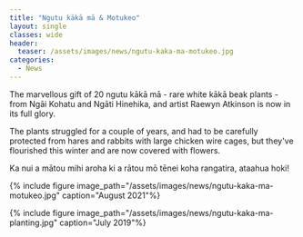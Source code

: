 ```yaml
---
title: "Ngutu kākā mā & Motukeo"
layout: single
classes: wide
header:
  teaser: /assets/images/news/ngutu-kaka-ma-motukeo.jpg
categories:
  - News
---
```


The marvellous gift of 20 ngutu kākā mā - rare white kākā beak plants - from Ngāi Kohatu and Ngāti Hinehika, and artist Raewyn Atkinson is now in its full glory.  

The plants struggled for a couple of years, and had to be carefully protected from hares and rabbits with large chicken wire cages, but they've flourished this winter and are now covered with flowers.

Ka nui a mātou mihi aroha ki a rātou mō tēnei koha rangatira, ataahua hoki!

{% include figure image_path="/assets/images/news/ngutu-kaka-ma-motukeo.jpg" caption="August 2021"%}

{% include figure image_path="/assets/images/news/ngutu-kaka-ma-planting.jpg" caption="July 2019"%}